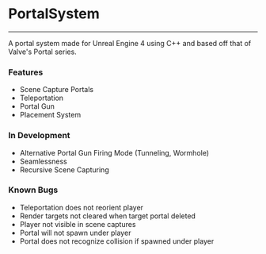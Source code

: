 # PortalSystem
****

A portal system made for Unreal Engine 4 using C++ and based off that of Valve's Portal series.

### Features
  * Scene Capture Portals 
  * Teleportation
  * Portal Gun
  * Placement System
 
### In Development
  * Alternative Portal Gun Firing Mode (Tunneling, Wormhole)
  * Seamlessness
  * Recursive Scene Capturing

### Known Bugs
  * Teleportation does not reorient player
  * Render targets not cleared when target portal deleted
  * Player not visible in scene captures
  * Portal will not spawn under player
  * Portal does not recognize collision if spawned under player
